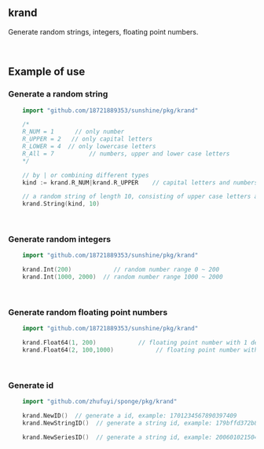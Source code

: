 ## krand

Generate random strings, integers, floating point numbers.

<br>

## Example of use

### Generate a random string

```go
    import "github.com/18721889353/sunshine/pkg/krand"

    /*
	R_NUM = 1      // only number
	R_UPPER = 2   // only capital letters
	R_LOWER = 4  // only lowercase letters
	R_All = 7	       // numbers, upper and lower case letters
    */

	// by | or combining different types
    kind := krand.R_NUM|krand.R_UPPER    // capital letters and numbers

	// a random string of length 10, consisting of upper case letters and numbers
    krand.String(kind, 10)
```

<br>

### Generate random integers

```go
    import "github.com/18721889353/sunshine/pkg/krand"

    krand.Int(200)            // random number range 0 ~ 200
    krand.Int(1000, 2000)  // random number range 1000 ~ 2000
```

<br>

### Generate random floating point numbers

```go
    import "github.com/18721889353/sunshine/pkg/krand"

    krand.Float64(1, 200)            // floating point number with 1 decimal point, range 0~200
    krand.Float64(2, 100,1000)            // floating point number with 2 decimal places, range 100~1000
```


<br>

### Generate id

```go
    import "github.com/zhufuyi/sponge/pkg/krand"

    krand.NewID()  // generate a id, example: 1701234567890397409
    krand.NewStringID()  // generate a string id, example: 179bffd372b8e8e1

    krand.NewSeriesID()  // generate a string id, example: 20060102150405000000123456
```